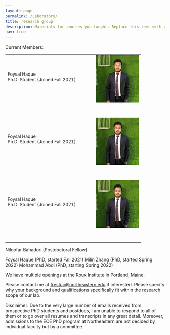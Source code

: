 ```yaml
---
layout: page
permalink: /Laboratory/
title: research group
description: Materials for courses you taught. Replace this text with your description.
nav: true
---
```


Current Members:


<table style="width: 100%;">
    <tbody>
        <tr>
            <td style="width: 65.2948%;">Foysal Haque<br>Ph.D. Student (Joined Fall 2021)<br><br></td>
            <td style="width: 49.9422%;"><img src="/assets/img/Foysal.jpeg" alt="Foysal" width="135" height="150"></td>
        </tr>
        <tr>
            <td style="width: 65.2948%;"><br><br></td>
            <td style="width: 49.9422%;"><br></td>
        </tr>
        <tr>
            <td style="width: 65.2948%;">Foysal Haque<br>Ph.D. Student (Joined Fall 2021)<br><br></td>
            <td style="width: 49.9422%;"><img src="/assets/img/Foysal.jpeg" alt="Foysal" width="135" height="150"></td>
        </tr>
        <tr>
            <td style="width: 65.2948%;"><br><br></td>
            <td style="width: 49.9422%;"><br></td>
        </tr>
        <tr>
            <td style="width: 65.2948%;">Foysal Haque<br>Ph.D. Student (Joined Fall 2021)<br><br></td>
            <td style="width: 49.9422%;"><img src="/assets/img/Foysal.jpeg" alt="Foysal" width="135" height="150"></td>
        </tr>
        <tr>
            <td style="width: 65.2948%;"><br><br></td>
            <td style="width: 49.9422%;"><br></td>
        </tr>
    </tbody>
</table>

Niloofar Bahadori (Postdoctoral Fellow)

Foysal Haque (PhD, started Fall 2021)
Milin Zhang (PhD, started Spring 2022)
Mohammad Abdi (PhD, starting Spring 2022)

We have multiple openings at the Roux Institute in Portland, Maine.

Please contact me at frestuc@northeastern.edu if interested. Please specify why your background and qualifications specifically fit within the research scope of our lab.

Disclaimer: Due to the very large number of emails received from prospective PhD students and postdocs, I am unable to respond to all of them or to go over all resumes and transcripts in any great detail. Moreover, admissions to the ECE PhD program at Northeastern are not decided by individual faculty but by a committee.
